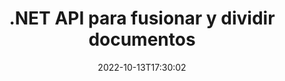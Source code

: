 ---
############################# Static ############################
layout: "product"
date: 2022-10-13T17:30:02
draft: false

product: "Merger"
product_tag: "merger"
platform: ".NET"
platform_tag: "net"

############################# Head ############################
head_title: "API de combinación de documentos de C# .NET | Combinar y dividir PDF Word Excel EPUB"
head_description: "API de combinación de documentos C# .NET para combinar, dividir, intercambiar o eliminar páginas de documentos de PDF, Microsoft Word, Excel, presentaciones, Visio y formatos de imagen."

############################# Header ############################
title: ".NET API para fusionar y dividir documentos"
description: "API para combinar, dividir, intercambiar, recortar o eliminar documentos, diapositivas y diagramas en aplicaciones .NET."
button:
    enable: true

############################# SubMenu ############################
submenu:
    enable: true
    
    left:
        img_alt: "GroupDocs.Merger for .NET"
        image: "https://www.groupdocs.cloud/templates/groupdocs/images/product-logos/groupdocs-merger-net.png"
        product: "GroupDocs.Merger"
        platform: ".NET"

    middle:
        button:
            # button loop
            - link: "#overview"
              text: "Visión de conjunto"

            # button loop
            - link: "#features"
              text: "Características"

            # button loop
            - link: "#support"
              text: "Support"

            # button loop
            - link: "https://products.groupdocs.app/merger"
              text: "Live Demo"

            # button loop
            - link: "https://purchase.groupdocs.com/pricing/merger/net"
              text: "Precios"

    right:
        link_download: "https://downloads.groupdocs.com/merger"
        link_learn: "https://docs.groupdocs.com/merger/net/"
        link_buy: "https://purchase.groupdocs.com"

############################# Overview ############################
overview:
    enable: true
    content: |
      GroupDocs.Merger para .NET lo ayuda a desarrollar rápidamente aplicaciones comerciales de primera clase en C#, ASP.NET y otras tecnologías .NET. Solo unas pocas líneas de código permitirán que sus aplicaciones .NET combinen, dividan, reorganicen, intercambien, recorten y eliminen una sola página o una colección de páginas de documentos, diapositivas, imágenes o diagramas. Realice estas operaciones en archivos seguros configurando o eliminando la protección con contraseña de formatos de archivo conocidos y desconocidos.  

      Al utilizar GroupDocs.Merger para .NET, puede realizar fusiones; división y otras operaciones relacionadas en documentos individuales, así como en un lote de documentos. Une archivos mediante programación de todos los formatos populares, como Microsoft Word, Excel, PowerPoint, Visio, OpenDocument, PDF, XPS, TXT, CSV, eBook y formatos de archivo de imagen.
    tabs:
      enable: true
      
      ## TAB ONE ##
      tab_one:
        description: |
          A continuación se muestra una descripción general de GroupDocs.Merger para .NET:
      
        left:
          enable: true
          icon: "fab fa-html5"
          title: "Operaciones de documentos"
          content: |
            * Cambiar el orden de las páginas
            * Eliminar o eliminar páginas
            * Dividir o romper documento
            * Intercambiar o barajar dos páginas cualquiera
            * Recortar una o varias páginas
            * Unir varios documentos
        
        right:
          enable: true
          icon: "fab fa-html5"
          title: "Operaciones de seguridad"
          content: |
            * Configurar la seguridad del documento
            * Verifique el estado de seguridad del documento
            * Establecer contraseña de documento
            * Actualizar contraseña del documento
            * Quitar la contraseña del documento
      
      ## TAB TWO ##
      tab_two:
        description: |
          GroupDocs.Merger para .NET admite la fusión de los siguientes [formatos de archivo de documento] (https://docs.groupdocs.com/merger/net/supported-document-formats/):

        left:
          enable: true
          table:
            # table loop
            - title: "oficina de Microsoft"
              content: |
                * **Word:** DOC, DOCX, DOCM, DOT, DOTX, DOTM, RTF, TXT
                * **Excel:** XLS, XLSX, XLSM, XLSB, XLTM, XLT, XLTM, XLTX, XLAM, SXC, SpreadsheetML
                * **PowerPoint:** PPT, PPTX, PPS, PPSX, PPSM, POT, POTM, POTX, PPTM
                * **OneNote:** ONE

        right:
          enable: true
          table:
            # table loop
            - title: "OpenDocument & Otros formatos"
              content: |
                * **Formatos de documento abierto**: ODT, OTT, ODP, OTP, ODS
                * **Diseño fijo**: PDF, XPS
                * **Imágenes**: BMP, PNG, TIFF
                * **Web**: HTML, MHT, MHTML
                * **Texto**: TXT, CSV, TSV
                * **LaTex**: TEX
                * **Libro electrónico**: EPUB

      ## TAB THREE ##
      tab_three:
        description: |
          GroupDocs.Merger for .NET apoya siguiendo Sistemas operativos, Frameworks & Gerente de empaquetacións:
        
        left:
          enable: true
          table:
            # table loop
            - icon: "fab fa-windows"
              title: "Sistemas operativos"
              content: |
                * Windows Desktop
                * Windows Server
                * Windows Azure
                * Linux

            # table loop
            - icon: "fas fa-code"
              title: "Marcos compatibles"
              content: |
                * .NET Framework 2.0 o superior
                * Mono Framework 1.2 o superior
                * .NET Standard 2.0
                * .NET Core 2.0

        right:
          enable: true
          table:
            # table loop
            - icon: "fas fa-box"
              title: "Gerente de empaquetación"
              content: |
                * NuGet

            # table loop
            - icon: "fas fa-tools"
              title: "Entornos de desarrollo"
              content: |
                * Microsoft Visual Studio
                * Xamarin.Android
                * Xamarin.IOS
                * Xamarin.Mac
                * MonoDevelop

############################# Features ############################
features:
    enable: true
    title: "Características de GroupDocs.Merger para .NET"

    feature:
      # feature loop
      - icon: "fas fa-copy"
        content: "Combine y combine varias páginas, diapositivas y diagramas en un solo documento"
       
      # feature loop
      - icon: "fas fa-eye"
        content: "Divida y divida documentos grandes en varios archivos más pequeños"

      # feature loop
      - icon: "fas fa-bolt"
        content: "Reorganizar, mezclar y reorganizar páginas, diapositivas o diagramas"
      
      # feature loop
      - icon: "fas fa-file-powerpoint"
        content: "Intercambiar e intercambiar dos páginas, diapositivas o diagramas entre sí dentro de un documento"

      # feature loop
      - icon: "fas fa-code"
        content: "Recorte el documento eliminando páginas, diapositivas o diagramas específicos"

      # feature loop
      - icon: "fas fa-cloud"
        content: "Eliminar páginas, diapositivas o diagramas individuales o de colección"

      # feature loop
      - icon: "fas fa-remove-format"
        content: "Unir una gran cantidad de documentos en lotes"

      # feature loop
      - icon: "fas fa-comment-slash"
        content: "Comprobar mediante programación si un documento está protegido con contraseña"

      # feature loop
      - icon: "fas fa-location-arrow"
        content: "Establecer, restablecer y eliminar la contraseña de formatos de documentos conocidos y desconocidos"

      # feature loop
      - icon: "fas fa-border-all"
        content: "Obtenga una lista de formatos de archivo admitidos: formato de archivo de registro de texto dividido y unido (ERR)"

      # feature loop
      - icon: "fas fa-wrench"
        content: "Rotar páginas y cambiar la orientación de la página de formatos conocidos y desconocidos"

      # feature loop
      - icon: "fas fa-columns"
        content: "Combinar múltiples archivos de diferentes formatos a DOC, DOCX y XPS"

      # feature loop
      - icon: "fas fa-file-word"
        content: "Dividir archivos de texto grandes por números de línea"

      # feature loop
      - icon: "fas fa-envelope"
        content: "Obtenga representaciones de imágenes de páginas de documentos y formatos de familias de diagramas"

      # feature loop
      - icon: "fas fa-print"
        content: "Unir imágenes con color de fondo para un espacio de imagen negro vacío"

      # feature loop
      - icon: "fas fa-file-archive"
        content: "Combine diferentes tipos de documentos (DOC, XLS, PPT, etc.) en un solo archivo PDF"

      # feature loop
      - icon: "fas fa-lock"
        content: "Importe fácilmente objetos OLE en tipos de archivos de Microsoft Word, Excel, Presentation y OpenDocument"

      # feature loop
      - icon: "fas fa-file-code"
        content: "Agregar otros documentos a la página del diagrama a través de objetos OLE"

    more_feature:
      # more_feature_loop
      - title: "Eliminar las páginas deseadas de los documentos"
        content: |
          GroupDocs.Merger para .NET API lo ayuda a eliminar páginas no deseadas de su documento.
      
      # more_feature_loop
      - title: "Aplicar transformación a la salida renderizada"
        content: "Puede realizar varias transformaciones en el documento de salida representado mediante GroupDocs.Merger para la API de .NET. Estas opciones de transformación le brindan control sobre la forma en que presenta la salida renderizada para su visualización. Las transformaciones disponibles son, opción de rotación de página, opción de reordenamiento de página y aplicación de marca de agua de texto."

      # more_feature_loop
      - title: "Comprobar contraseña de formato de documento desconocido"
        content: "GroupDocs.Merger para .NET API le permite verificar la contraseña de un documento cuyo formato no se conoce."

############################# Support ############################
support:
    enable: true

############################# Solutions ############################
solutions:
    enable: true
    title: "GroupDocs.Merger ofrece API de visualización de documentos para otros entornos de desarrollo populares"

    solution:
        # solution loop
        - img_alt: "GroupDocs.Merger for Java"
          image: "https://www.groupdocs.cloud/templates/groupdocs/images/product-logos/groupdocs-merger-java.png"
          product: "GroupDocs.Merger"
          platform: "Java"
          link: "/merger/java/"

############################# Back to top ###############################
back_to_top:
  enable: true
---